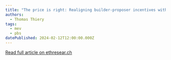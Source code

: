 ```yaml
---
title: "The price is right: Realigning builder-proposer incentives with predictive MEV-burn"
authors:
  - Thomas Thiery
tags:
  - mev
  - pbs
datePublished: 2024-02-12T12:00:00.000Z
---
```


[Read full article on ethresear.ch](https://ethresear.ch/t/the-price-is-right-realigning-proposer-builder-incentives-with-predictive-mev-burn/18656)
